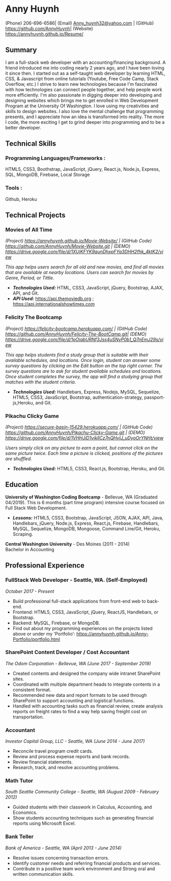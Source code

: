 Anny Huynh
===============

(Phone) 206-696-6586| (Email) Anny_huynh32@yahoo.com | (GitHub) https://github.com/AnnyHuynh| (Website) https://annyhuynh.github.io/Resume/


Summary
------------------------
I am a full-stack web developer with an accounting/financing background. A friend introduced me into coding nearly 2 years ago, and I have been loving it since then. I started out as a self-taught web developer by learning HTML, CSS, & Javascript from online tutorials (Youtube, Free Code Camp, Stack Overflow, etc.) I strive to learn new technologies because I'm fascinated with how technologies can connect people together, and help people work more efficiently. I'm also passionate in digging deeper into developing and designing websites which brings me to get enrolled in Web Development Program at the University Of Washington. I love using my creativities and skills to design websites. I also love the mental challenge that programming presents, and I appreciate how an idea is transformed into reality. The more I code, the more exciting I get to grind deeper into programming and to be a better developer. 


Technical Skills
-----------------

### Programming Languages/Frameworks :

 HTML5, CSS3, Boothstrap, JavaScript, jQuery, React.js, Node.js, Express, SQL,  MongoDB, Firebase, Local Storage

 ### Tools :

 Github, Heroku 
 

Technical Projects
-------------------------

 ### Movies of All Time 
 
_(Project) https://annyhuynh.github.io/Movie-Website/ | (GitHub Code) https://github.com/AnnyHuynh/Movie-Website.git | (DEMO) https://drive.google.com/file/d/1XUjKFYK9aunDhxpFYa3DHH2fhk_4ktK2/view_

 _This app helps users search for all old and new movies, and find all movies that are available at nearby locations. Users can search for movies by Genre, Period, or Tittle._
+ _**Technologies Used:**_ HTML, CSS3, JavaScript, jQuery, Bootstrap, AJAX, API, and Git.
+ _**API Used:**_ https://api.themoviedb.org ; https://api.internationalshowtimes.com

 ### Felicity The Bootcamp 
 
_(Project) https://felicity-bootcamp.herokuapp.com/ | (GitHub Code) https://github.com/AnnyHuynh/Felicity-The-BootCamp.git| (DEMO) https://drive.google.com/file/d/1pOjabURNf3Jss4uSNvP0b1_Q7nEmJ29s/view_

 _This app helps students find a study group that is suitable with their available schedules, and locations. Once login, student can answer some survey questions by clicking on the Edit button on the top right corner. The survey questions are to ask for student available schedules and locations. Once student completes the survey, the app will find a studying group that matches with the student criteria._
+ _**Technologies Used:**_ Handlebars, Express, Nodejs, MySQL, Sequelize, HTML5, CSS3, JavaScript, Bootstrap, authentication-strategy, passport-js,Heroku, and Git.

### Pikachu Clicky Game 

_(Project) https://secure-basin-15429.herokuapp.com/ | (GitHub Code) https://github.com/AnnyHuynh/Pikachu-Clicky-Game.git | (DEMO) https://drive.google.com/file/d/1VHHJiD1vikllCz7nQHvIJ_uDyoOrYNHt/view_

 _Users simply click on any picture to earn a point, but cannot click on the same picture twice. Each time a picture is clicked, positions of the pictures are shuffled._
+ _**Technologies Used:**_ HTML5, CSS3, React.js, Bootstrap, Heroku, and Git.



 Education
----------------------------

**University of Washington Coding Bootcamp** - Bellevue, WA (Graduated 04/2019). This is 6 months (part time program) intensive course focused on Full Stack Web Development.
+ _**Lessons:**_ HTML5, CSS3, Bootstrap, JavaScript, JSON, AJAX, API, Java, Handlebars, jQuery, Node.js, Express, React.js, Firebase, Handlebars, MySQL, Sequelize, MongoDB, Mongoose, Command Line/Git, Heroku, Scraping. 

**Central Washington University** - Des Moines (2011 - 2014)  
Bachelor in Accounting 


Professional Experience
-----------------------

### FullStack Web Developer - Seattle, WA. (Self-Employed) 
_October 2017 - Present_

* Build professional full-stack applications from front-end web to back-end. 
*	Frontend: HTML5, CSS3, JavaScript, jQuery, ReactJS, Handlebars, or Bootstrap.
*	Backend: MySQL, Firebase, or MongoDB.
*	Find out about my programming experiences on the projects listed above or under my 'Portfolio':
 https://annyhuynh.github.io/Anny-Portfolio/portfolio.html


### SharePoint Content Developer / Cost Accountant
_The Odom Corporation - Bellevue, WA (June 2017 - September 2019)_

* Created contents and designed the company wide intranet SharePoint sites.
* Coordinated with multiple department heads to integrate contents in a consistent format.
* Recommended new data and report formats to be used through SharePoint to support accounting and logistical functions.
* Handled with accounting tasks such as financial review, create analysis reports on freight rates to find a way help saving freight cost on transportation.

### Accountant 
_Investor Capital Group, LLC - Seattle, WA (June 2014 - June 2017)_

* Reconcile travel program credit cards.
* Review and process expense reports and bank records.
* Review financial statements. 
* Research, track, and resolve accounting problems.

### Math Tutor
_South Seattle Community College - Seattle, WA (August 2009 - February 2012)_

* Guided students with their classwork in Calculus, Accounting, and Economics.
* Show students accounting techniques such as generating financial reports using Microsoft Excel.

### Bank Teller
_Bank of America - Seattle, WA (April 2013 - June 2014)_

* Resolve issues concerning transaction errors.
* Identify customer needs and referring financial products and services.
* Contribute in a positive team work environment and Strong oral and written communication skills. 